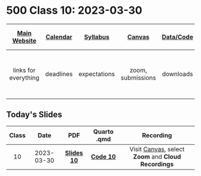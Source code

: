 # 500 Class 10: 2023-03-30

[Main Website](https://thomaselove.github.io/500-2023/) | [Calendar](https://thomaselove.github.io/500-2023/calendar.html) | [Syllabus](https://thomaselove.github.io/500-syllabus-2023) | [Canvas](https://canvas.case.edu) | [Data/Code](https://github.com/THOMASELOVE/500-data) |  [Sources](https://github.com/THOMASELOVE/500-classes-2023/tree/main/sources) | For help, email
:-----------: | :--------------: | :----------: | :---------: | :-------------: | :------: | :-----------: 
links for everything | deadlines | expectations | zoom, submissions | downloads | to read | `Thomas` dot `Love` at `case` dot `edu`

## Today's Slides

Class | Date | PDF | Quarto .qmd | Recording
:---: | :--------: | :------: | :------: | :-------------:
10 | 2023-03-30 | **[Slides 10](https://github.com/THOMASELOVE/500-slides-2023/blob/main/500_slides10.pdf)** | **[Code 10](https://github.com/THOMASELOVE/500-slides-2023/blob/main/500_slides10.qmd)** | Visit [Canvas](https://canvas.case.edu/), select **Zoom** and **Cloud Recordings**

